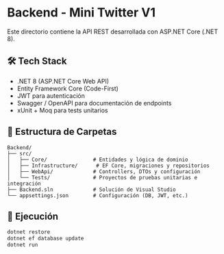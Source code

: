 # Backend - Mini Twitter V1

Este directorio contiene la API REST desarrollada con ASP.NET Core (.NET 8).

## 🛠 Tech Stack

- .NET 8 (ASP.NET Core Web API)
- Entity Framework Core (Code-First)
- JWT para autenticación
- Swagger / OpenAPI para documentación de endpoints
- xUnit + Moq para tests unitarios

## 📂 Estructura de Carpetas
```plaintext
Backend/
├── src/
│   ├── Core/               # Entidades y lógica de dominio
│   ├── Infrastructure/      # EF Core, migraciones y repositorios
│   ├── WebApi/             # Controllers, DTOs y configuración
│   └── Tests/              # Proyectos de pruebas unitarias e integración
├── Backend.sln             # Solución de Visual Studio
└── appsettings.json        # Configuración (DB, JWT, etc.)
```
## 🚀 Ejecución
   ```bash
   dotnet restore
   dotnet ef database update
   dotnet run
   ```